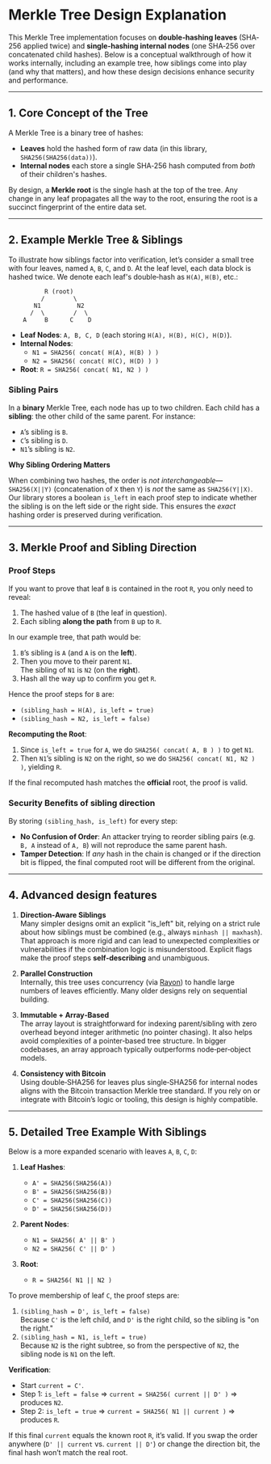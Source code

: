 # Merkle Tree Design Explanation

This Merkle Tree implementation focuses on **double‐hashing leaves** (SHA‐256 applied twice) and **single‐hashing
internal nodes** (one SHA‐256 over concatenated child hashes).
Below is a conceptual walkthrough of how it works internally, including an example tree, how siblings come into play
(and why that matters), and how these design decisions enhance security and performance.

---

## 1. Core Concept of the Tree

A Merkle Tree is a binary tree of hashes:

- **Leaves** hold the hashed form of raw data (in this library, `SHA256(SHA256(data))`).
- **Internal nodes** each store a single SHA‐256 hash computed from *both* of their children's hashes.

By design, a **Merkle root** is the single hash at the top of the tree. Any change in any leaf propagates all the way to
the root, ensuring the root is a succinct fingerprint of the entire data set.

---

## 2. Example Merkle Tree & Siblings

To illustrate how siblings factor into verification, let’s consider a small tree with four leaves, named `A`, `B`, `C`,
and `D`. At the leaf level, each data block is hashed twice. We denote each leaf's double‐hash as `H(A)`, `H(B)`, etc.:

```
          R (root)
         /        \
       N1          N2
      /  \        /  \
    A     B      C    D
```

- **Leaf Nodes**: `A, B, C, D` (each storing `H(A), H(B), H(C), H(D)`).
- **Internal Nodes**:
    - `N1 = SHA256( concat( H(A), H(B) ) )`
    - `N2 = SHA256( concat( H(C), H(D) ) )`
- **Root**: `R = SHA256( concat( N1, N2 ) )`

### Sibling Pairs

In a **binary** Merkle Tree, each node has up to two children. Each child has a **sibling**: the other child of the same
parent. For instance:

- `A`’s sibling is `B`.
- `C`’s sibling is `D`.
- `N1`’s sibling is `N2`.

**Why Sibling Ordering Matters**

When combining two hashes, the order is *not interchangeable*—`SHA256(X||Y)` (concatenation of `X` then `Y`) is *not*
the same as `SHA256(Y||X)`. Our library stores a boolean `is_left` in each proof step to indicate whether the sibling is
on the left side or the right side. This ensures the *exact* hashing order is preserved during verification.

---

## 3. Merkle Proof and Sibling Direction

### Proof Steps

If you want to prove that leaf `B` is contained in the root `R`, you only need to reveal:

1. The hashed value of `B` (the leaf in question).
2. Each sibling **along the path** from `B` up to `R`.

In our example tree, that path would be:

1. `B`’s sibling is `A` (and `A` is on the **left**).
2. Then you move to their parent `N1`.  
   The sibling of `N1` is `N2` (on the **right**).
3. Hash all the way up to confirm you get `R`.

Hence the proof steps for `B` are:

- `(sibling_hash = H(A), is_left = true)`
- `(sibling_hash = N2, is_left = false)`

**Recomputing the Root**:

1. Since `is_left = true` for `A`, we do `SHA256( concat( A, B ) )` to get `N1`.
2. Then `N1`’s sibling is `N2` on the right, so we do `SHA256( concat( N1, N2 ) )`, yielding `R`.

If the final recomputed hash matches the **official** root, the proof is valid.

### Security Benefits of sibling direction

By storing `(sibling_hash, is_left)` for every step:

- **No Confusion of Order**: An attacker trying to reorder sibling pairs (e.g. `B, A` instead of `A, B`) will not
  reproduce the same parent hash.
- **Tamper Detection**: If *any* hash in the chain is changed or if the direction bit is flipped, the final computed
  root will be different from the original.

---

## 4. Advanced design features

1. **Direction‐Aware Siblings**  
   Many simpler designs omit an explicit "is_left" bit, relying on a strict rule about how siblings must be combined
   (e.g., always `minhash || maxhash`). That approach is more rigid and can lead to unexpected complexities or
   vulnerabilities if the combination logic is misunderstood. Explicit flags make the proof steps **self‐describing**
   and unambiguous.

2. **Parallel Construction**  
   Internally, this tree uses concurrency (via [Rayon](https://crates.io/crates/rayon)) to handle large numbers of
   leaves efficiently. Many older designs rely on sequential building.

3. **Immutable + Array‐Based**  
   The array layout is straightforward for indexing parent/sibling with zero overhead beyond integer arithmetic (no
   pointer chasing). It also helps avoid complexities of a pointer‐based tree structure. In bigger codebases, an array
   approach typically outperforms node‐per‐object models.

4. **Consistency with Bitcoin**  
   Using double‐SHA256 for leaves plus single‐SHA256 for internal nodes aligns with the Bitcoin transaction Merkle tree
   standard. If you rely on or integrate with Bitcoin’s logic or tooling, this design is highly compatible.

---

## 5. Detailed Tree Example With Siblings

Below is a more expanded scenario with leaves `A`, `B`, `C`, `D`:

1. **Leaf Hashes**:
    - `A' = SHA256(SHA256(A))`
    - `B' = SHA256(SHA256(B))`
    - `C' = SHA256(SHA256(C))`
    - `D' = SHA256(SHA256(D))`

2. **Parent Nodes**:
    - `N1 = SHA256( A' || B' )`
    - `N2 = SHA256( C' || D' )`

3. **Root**:
    - `R = SHA256( N1 || N2 )`

To prove membership of leaf `C`, the proof steps are:

1. `(sibling_hash = D', is_left = false)`  
   Because `C'` is the left child, and `D'` is the right child, so the sibling is "on the right."
2. `(sibling_hash = N1, is_left = true)`  
   Because `N2` is the right subtree, so from the perspective of `N2`, the sibling node is `N1` on the left.

**Verification**:

- Start `current = C'`.
- Step 1: `is_left = false` => `current = SHA256( current || D' )` => produces `N2`.
- Step 2: `is_left = true` => `current = SHA256( N1 || current )` => produces `R`.

If this final `current` equals the known root `R`, it’s valid. If you swap the order anywhere (`D' || current` vs.
`current || D'`) or change the direction bit, the final hash won’t match the real root.